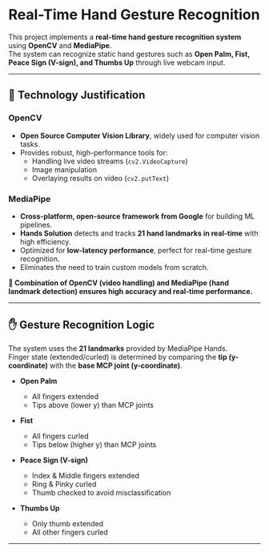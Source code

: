 # Real-Time Hand Gesture Recognition

This project implements a **real-time hand gesture recognition system** using **OpenCV** and **MediaPipe**.  
The system can recognize static hand gestures such as **Open Palm, Fist, Peace Sign (V-sign), and Thumbs Up** through live webcam input.

---

## 🚀 Technology Justification

### OpenCV
- **Open Source Computer Vision Library**, widely used for computer vision tasks.  
- Provides robust, high-performance tools for:
  - Handling live video streams (`cv2.VideoCapture`)  
  - Image manipulation  
  - Overlaying results on video (`cv2.putText`)  

### MediaPipe
- **Cross-platform, open-source framework from Google** for building ML pipelines.  
- **Hands Solution** detects and tracks **21 hand landmarks in real-time** with high efficiency.  
- Optimized for **low-latency performance**, perfect for real-time gesture recognition.  
- Eliminates the need to train custom models from scratch.

**🔗 Combination of OpenCV (video handling) and MediaPipe (hand landmark detection) ensures high accuracy and real-time performance.**

---

## ✋ Gesture Recognition Logic

The system uses the **21 landmarks** provided by MediaPipe Hands.  
Finger state (extended/curled) is determined by comparing the **tip (y-coordinate)** with the **base MCP joint (y-coordinate)**.

- **Open Palm**  
  - All fingers extended  
  - Tips above (lower y) than MCP joints  

- **Fist**  
  - All fingers curled  
  - Tips below (higher y) than MCP joints  

- **Peace Sign (V-sign)**  
  - Index & Middle fingers extended  
  - Ring & Pinky curled  
  - Thumb checked to avoid misclassification  

- **Thumbs Up**  
  - Only thumb extended  
  - All other fingers curled  

---

